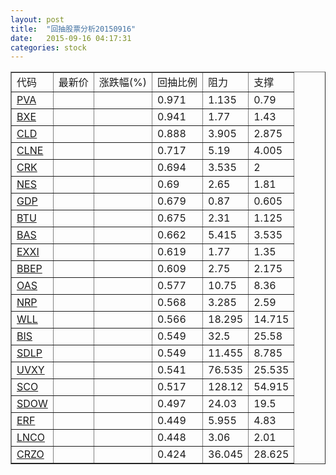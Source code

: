 ```yaml
---
layout: post
title:  "回抽股票分析20150916"
date:   2015-09-16 04:17:31
categories: stock
---
```

<script type="text/javascript">
var stockList = []
stockList.push('gb_pva');
stockList.push('gb_bxe');
stockList.push('gb_cld');
stockList.push('gb_clne');
stockList.push('gb_crk');
stockList.push('gb_nes');
stockList.push('gb_gdp');
stockList.push('gb_btu');
stockList.push('gb_bas');
stockList.push('gb_exxi');
stockList.push('gb_bbep');
stockList.push('gb_oas');
stockList.push('gb_nrp');
stockList.push('gb_wll');
stockList.push('gb_bis');
stockList.push('gb_sdlp');
stockList.push('gb_uvxy');
stockList.push('gb_sco');
stockList.push('gb_sdow');
stockList.push('gb_erf');
stockList.push('gb_lnco');
stockList.push('gb_crzo');
</script>
<table border="1">
 <tr>
 <td>代码</td>
 <td>最新价</td>
 <td>涨跌幅(%)</td>
 <td>回抽比例</td>
 <td>阻力</td>
 <td>支撑</td>
</tr>
  <tr id="pva">
  <td><a href="http://stock.finance.sina.com.cn/usstock/quotes/PVA.html" target="_blank">PVA</a></td><td></td><td></td><td>0.971</td><td>1.135</td><td>0.79</td></tr>
  <tr id="bxe">
  <td><a href="http://stock.finance.sina.com.cn/usstock/quotes/BXE.html" target="_blank">BXE</a></td><td></td><td></td><td>0.941</td><td>1.77</td><td>1.43</td></tr>
  <tr id="cld">
  <td><a href="http://stock.finance.sina.com.cn/usstock/quotes/CLD.html" target="_blank">CLD</a></td><td></td><td></td><td>0.888</td><td>3.905</td><td>2.875</td></tr>
  <tr id="clne">
  <td><a href="http://stock.finance.sina.com.cn/usstock/quotes/CLNE.html" target="_blank">CLNE</a></td><td></td><td></td><td>0.717</td><td>5.19</td><td>4.005</td></tr>
  <tr id="crk">
  <td><a href="http://stock.finance.sina.com.cn/usstock/quotes/CRK.html" target="_blank">CRK</a></td><td></td><td></td><td>0.694</td><td>3.535</td><td>2</td></tr>
  <tr id="nes">
  <td><a href="http://stock.finance.sina.com.cn/usstock/quotes/NES.html" target="_blank">NES</a></td><td></td><td></td><td>0.69</td><td>2.65</td><td>1.81</td></tr>
  <tr id="gdp">
  <td><a href="http://stock.finance.sina.com.cn/usstock/quotes/GDP.html" target="_blank">GDP</a></td><td></td><td></td><td>0.679</td><td>0.87</td><td>0.605</td></tr>
  <tr id="btu">
  <td><a href="http://stock.finance.sina.com.cn/usstock/quotes/BTU.html" target="_blank">BTU</a></td><td></td><td></td><td>0.675</td><td>2.31</td><td>1.125</td></tr>
  <tr id="bas">
  <td><a href="http://stock.finance.sina.com.cn/usstock/quotes/BAS.html" target="_blank">BAS</a></td><td></td><td></td><td>0.662</td><td>5.415</td><td>3.535</td></tr>
  <tr id="exxi">
  <td><a href="http://stock.finance.sina.com.cn/usstock/quotes/EXXI.html" target="_blank">EXXI</a></td><td></td><td></td><td>0.619</td><td>1.77</td><td>1.35</td></tr>
  <tr id="bbep">
  <td><a href="http://stock.finance.sina.com.cn/usstock/quotes/BBEP.html" target="_blank">BBEP</a></td><td></td><td></td><td>0.609</td><td>2.75</td><td>2.175</td></tr>
  <tr id="oas">
  <td><a href="http://stock.finance.sina.com.cn/usstock/quotes/OAS.html" target="_blank">OAS</a></td><td></td><td></td><td>0.577</td><td>10.75</td><td>8.36</td></tr>
  <tr id="nrp">
  <td><a href="http://stock.finance.sina.com.cn/usstock/quotes/NRP.html" target="_blank">NRP</a></td><td></td><td></td><td>0.568</td><td>3.285</td><td>2.59</td></tr>
  <tr id="wll">
  <td><a href="http://stock.finance.sina.com.cn/usstock/quotes/WLL.html" target="_blank">WLL</a></td><td></td><td></td><td>0.566</td><td>18.295</td><td>14.715</td></tr>
  <tr id="bis">
  <td><a href="http://stock.finance.sina.com.cn/usstock/quotes/BIS.html" target="_blank">BIS</a></td><td></td><td></td><td>0.549</td><td>32.5</td><td>25.58</td></tr>
  <tr id="sdlp">
  <td><a href="http://stock.finance.sina.com.cn/usstock/quotes/SDLP.html" target="_blank">SDLP</a></td><td></td><td></td><td>0.549</td><td>11.455</td><td>8.785</td></tr>
  <tr id="uvxy">
  <td><a href="http://stock.finance.sina.com.cn/usstock/quotes/UVXY.html" target="_blank">UVXY</a></td><td></td><td></td><td>0.541</td><td>76.535</td><td>25.535</td></tr>
  <tr id="sco">
  <td><a href="http://stock.finance.sina.com.cn/usstock/quotes/SCO.html" target="_blank">SCO</a></td><td></td><td></td><td>0.517</td><td>128.12</td><td>54.915</td></tr>
  <tr id="sdow">
  <td><a href="http://stock.finance.sina.com.cn/usstock/quotes/SDOW.html" target="_blank">SDOW</a></td><td></td><td></td><td>0.497</td><td>24.03</td><td>19.5</td></tr>
  <tr id="erf">
  <td><a href="http://stock.finance.sina.com.cn/usstock/quotes/ERF.html" target="_blank">ERF</a></td><td></td><td></td><td>0.449</td><td>5.955</td><td>4.83</td></tr>
  <tr id="lnco">
  <td><a href="http://stock.finance.sina.com.cn/usstock/quotes/LNCO.html" target="_blank">LNCO</a></td><td></td><td></td><td>0.448</td><td>3.06</td><td>2.01</td></tr>
  <tr id="crzo">
  <td><a href="http://stock.finance.sina.com.cn/usstock/quotes/CRZO.html" target="_blank">CRZO</a></td><td></td><td></td><td>0.424</td><td>36.045</td><td>28.625</td></tr>
</table>
